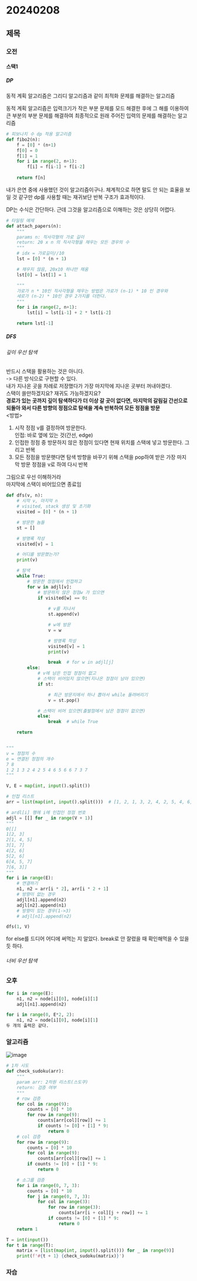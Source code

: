 # 20240208
## 제목
### 오전
#### 스택1
##### DP
동적 계획 알고리즘은 그리디 알고리즘과 같이 최적화 문제를 해결하는 알고리즘

동적 계획 알고리즘은 입력크기가 작은 부분 문제를 모드 해결한 후에 그 해를 이용하여 큰 부분의 부분 문제를 해결하여 최종적으로 원래 주어진 입력의 문제를 해결하는 알고리즘
``` python
# 피보나치 수 dp 적용 알고리즘
def fibo2(n):
    f = [0] * (n+1)
    f[0] = 0
    f[1] = 1
    for i in range(2, n+1):
        f[i] = f[i-1] + f[i-2]
        
    return f[n]
```
내가 은연 중에 사용했던 것이 알고리즘이구나. 체계적으로 하면 말도 안 되는 효율을 보일 것 같구만 dp를 사용할 때는 재귀보단 반복 구조가 효과적이다.  


DP는 수식은 간단하다. 근데 그것을 알고리즘으로 이해하는 것은 상당히 어렵다.
``` python
# 타일링 예제
def attach_papers(n):
    """
    params n: 직사각형의 가로 길이
    return: 20 x n 의 직사각형을 채우는 모든 경우의 수
    """
    # idx = 가로길이//10
    lst = [0] * (n + 1)

    # 채우지 않음, 20x10 하나만 채움
    lst[0] = lst[1] = 1

    """
    가로가 n * 10인 직사각형을 채우는 방법은 가로가 (n-1) * 10 인 경우와
    세로가 (n-2) * 10인 경우 2가지를 더한다.
    """
    for i in range(2, n+1):
        lst[i] = lst[i-1] + 2 * lst[i-2]

    return lst[-1]
```

##### DFS
###### 깊이 우선 탐색
반드시 스택을 활용하는 것은 아니다.  
-> 다른 방식으로 구현할 수 있다.  
내가 지나온 곳을 차례로 저장했다가 가장 마지막에 지나온 곳부터 꺼내야겠다.  
스택이 쓸만하겠지요? 재귀도 가능하겠지요?  
**경로가 있는 곳까지 깊이 탐색하다가 더 이상 갈 곳이 없다면, 마지막의 갈림길 간선으로 되돌아 와서 다른 방향의 정점으로 탐색을 계속 반복하여 모든 정점을 방문**  
<방법>
1. 시작 정점 v를 결정하여 방문한다.  
인접: 바로 옆에 있는 것(간선, edge)
2. 인접한 정점 중 방문하지 않은 정점이 있다면 현재 위치를 스택에 넣고 방문한다. 그리고 반복
3. 모든 정점을 방문햇다면 탐색 방향을 바꾸기 위해 스택을 pop하여 받은 가장 마지막 방문 정점을 v로 하여 다시 반복

그림으로 우선 이해하거라  
마지막에 스택이 비어있으면 종료임
``` python
def dfs(v, n):
    # 시작 v, 마지막 n
    # visited, stack 생성 및 초기화
    visited = [0] * (n + 1)

    # 방문한 놈들
    st = []

    # 방명록 작성
    visited[v] = 1

    # 어디를 방문했는가?
    print(v)

    # 탐색
    while True:
        # 방문한 정점에서 인접하고
        for w in adjl[v]:
            # 방문하지 않은 정점w 가 있으면
            if visited[w] == 0:
                
                # v를 지나서
                st.append(v)

                # w에 방문
                v = w

                # 방명록 작성
                visited[v] = 1
                print(v)

                break  # for w in adjl[j]
        else:
            # v에 남은 인접 정점이 없고
            # 스택이 비어있지 않으면(지나온 정점이 남아 있으면)
            if st:

                # 최근 방문지에서 하나 뽑아서 while 돌려버리기
                v = st.pop()

            # 스택이 비어 있으면(출발점에서 남은 정점이 없으면)
            else:
                break  # while True

    return


"""
v = 정점의 수
e = 연결된 정점의 개수
7 8
1 2 1 3 2 4 2 5 4 6 5 6 6 7 3 7
"""

V, E = map(int, input().split())

# 인접 리스트
arr = list(map(int, input().split()))  # [1, 2, 1, 3, 2, 4, 2, 5, 4, 6, 5, 6, 6, 7, 3, 7]

# ardl[i] 행에 i에 인접인 정점 번호
adjl = [[] for _ in range(V + 1)]
"""
0[[]            
1[2, 3]
2[1, 4, 5]
3[1, 7]
4[2, 6]
5[2, 6]
6[4, 5, 7]
7[6, 3]]
"""
for i in range(E):
    # 연결하기
    n1, n2 = arr[i * 2], arr[i * 2 + 1]
    # 방향이 없는 경우
    adjl[n1].append(n2)
    adjl[n2].append(n1)
    # 방향이 있는 경우(1->3)
    # adjl[n1].append(n2)

dfs(1, V)
```
for else를 드디어 어디에 써먹는 지 알았다. break로 안 잘렸을 때 확인해먹을 수 있을 듯 하다.
###### 너비 우선 탐색

### 오후
``` python
for i in range(E):
    n1, n2 = node[i][0], node[i][1]
    adjl[n1].append(n2)

for i in range(0, E*2, 2):
    n1, n2 = node[i][0], node[i][1]
두 개의 출력은 같다.
```



### 알고리즘
![image](https://github.com/qldrh112/TIL/assets/69291489/108854b0-557a-4b0a-afa1-8a5bcb339a78)

``` python
# 1차 시도
def check_sudoku(arr):
    """
    param arr: 2차원 리스트(스도쿠)
    return: 검증 여부
    """
    # row 검증
    for col in range(9):
        counts = [0] * 10
        for row in range(9):
            counts[arr[col][row]] += 1
            if counts != [0] + [1] * 9:
                return 0
    # col 검증
    for row in range(9):
        counts = [0] * 10
        for col in range(9):
            counts[arr[col][row]] += 1
        if counts != [0] + [1] * 9:
            return 0

    # 소그룹 검증
    for i in range(0, 7, 3):
        counts = [0] * 10
        for j in range(0, 7, 3):
            for col in range(3):
                for row in range(3):
                    counts[arr[i + col][j + row]] += 1
                if counts != [0] + [1] * 9:
                    return 0
    return 1

T = int(input())
for t in range(T):
    matrix = [list(map(int, input().split())) for _ in range(9)]
    print(f'#{t + 1} {check_sudoku(matrix)}')
```
### 자습
